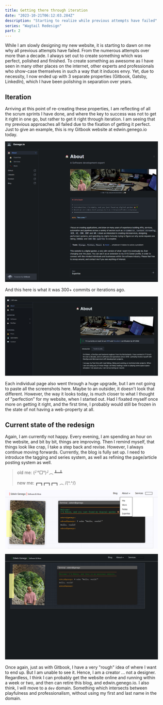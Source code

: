 ```yaml
---
title: Getting there through iteration
date: "2023-10-21T06:12:03.284Z"
description: "Starting to realize while previous attempts have failed"
series: "Wagtail Redesign"
part: 2
---
```


While I am slowly designing my new website, it is starting to dawn on me why all previous attempts have failed. From
the numerous attempts over more than a decade. I always set out to create something which was perfect, polished and
finished. To create something as awesome as I have seen in many other places on the internet, other experts and
professionals who show-case themselves in such a way that it induces envy. Yet, due to necessity, I now ended up with
3 separate properties (Gitbook, Gatsby, LinkedIn), which I have been polishing in separation over years.

## Iteration

Arriving at this point of re-creating these properties, I am reflecting of all the scrum sprints I have done, and where
the key to success was not to get it right in one go, but rather to get it right through iteration. I am seeing that my
previous approaches all failed due to the fixation of getting it perfect. Just to give an example, this is my Gitbook
website at edwin.genego.io today.

![img.png](img.png)

And this here is what it was 300+ commits or iterations ago.

![img_1.png](img_1.png)

Each individual page also went through a huge upgrade, but I am not going to paste all the screenshots here. Maybe to an
outsider, it doesn't look that different. However, the way it looks today, is much closer to what I thought of
"perfection" for my website, when I started out. Had I fixated myself once more on getting it right, and the first
time, I probably would still be frozen in the state of not having a web-property at all.

## Current state of the redesign

Again, I am currently not happy. Every evening, I am spending an hour on the website, and bit by bit, things are
improving. Then I remind myself, that things look like crap, I take a step back and revise. However, I always continue
moving forwards. Currently, the blog is fully set up. I need to introduce the tagging and series system, as well as
refining the page/article posting system as well.

> old me: (╯°□°)╯︵ ┻━┻
> 
> new me: ┏━┓┏━┓┏━┓ ︵ /(^.^/)

![img_2.png](img_2.png)

![img_3.png](img_3.png)

Once again, just as with Gitbook, I have a very "rough" idea of where I want to end up. But I am unable to see it.
Hence, I am a creator ... not a designer. Regardless, I think I can probably get the website online and running within a
week or two, and then can retire this blog, and edwin.genego.io. I also think, I will move to a `dev` domain. Something
which intersects between playfulness and professionalism, without using my first and last name in the domain. 
